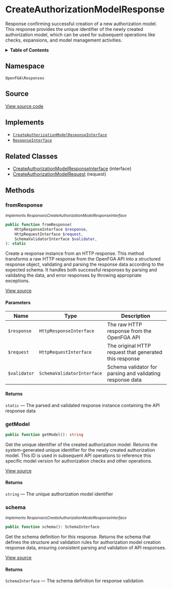 # CreateAuthorizationModelResponse

Response confirming successful creation of a new authorization model. This response provides the unique identifier of the newly created authorization model, which can be used for subsequent operations like checks, expansions, and model management activities.

<details>
<summary><strong>Table of Contents</strong></summary>

- [Namespace](#namespace)
- [Source](#source)
- [Implements](#implements)
- [Related Classes](#related-classes)
- [Methods](#methods)

- [`fromResponse()`](#fromresponse)
  - [`getModel()`](#getmodel)
  - [`schema()`](#schema)

</details>

## Namespace

`OpenFGA\Responses`

## Source

[View source code](https://github.com/evansims/openfga-php/blob/main/src/Responses/CreateAuthorizationModelResponse.php)

## Implements

- [`CreateAuthorizationModelResponseInterface`](CreateAuthorizationModelResponseInterface.md)
- [`ResponseInterface`](ResponseInterface.md)

## Related Classes

- [CreateAuthorizationModelResponseInterface](Responses/CreateAuthorizationModelResponseInterface.md) (interface)
- [CreateAuthorizationModelRequest](Requests/CreateAuthorizationModelRequest.md) (request)

## Methods

### fromResponse

*<small>Implements Responses\CreateAuthorizationModelResponseInterface</small>*

```php
public function fromResponse(
    HttpResponseInterface $response,
    HttpRequestInterface $request,
    SchemaValidatorInterface $validator,
): static

```

Create a response instance from an HTTP response. This method transforms a raw HTTP response from the OpenFGA API into a structured response object, validating and parsing the response data according to the expected schema. It handles both successful responses by parsing and validating the data, and error responses by throwing appropriate exceptions.

[View source](https://github.com/evansims/openfga-php/blob/main/src/Responses/ResponseInterface.php#L44)

#### Parameters

| Name         | Type                       | Description                                               |
| ------------ | -------------------------- | --------------------------------------------------------- |
| `$response`  | `HttpResponseInterface`    | The raw HTTP response from the OpenFGA API                |
| `$request`   | `HttpRequestInterface`     | The original HTTP request that generated this response    |
| `$validator` | `SchemaValidatorInterface` | Schema validator for parsing and validating response data |

#### Returns

`static` — The parsed and validated response instance containing the API response data

### getModel

```php
public function getModel(): string

```

Get the unique identifier of the created authorization model. Returns the system-generated unique identifier for the newly created authorization model. This ID is used in subsequent API operations to reference this specific model version for authorization checks and other operations.

[View source](https://github.com/evansims/openfga-php/blob/main/src/Responses/CreateAuthorizationModelResponse.php#L85)

#### Returns

`string` — The unique authorization model identifier

### schema

*<small>Implements Responses\CreateAuthorizationModelResponseInterface</small>*

```php
public function schema(): SchemaInterface

```

Get the schema definition for this response. Returns the schema that defines the structure and validation rules for authorization model creation response data, ensuring consistent parsing and validation of API responses.

[View source](https://github.com/evansims/openfga-php/blob/main/src/Responses/CreateAuthorizationModelResponseInterface.php#L32)

#### Returns

`SchemaInterface` — The schema definition for response validation
